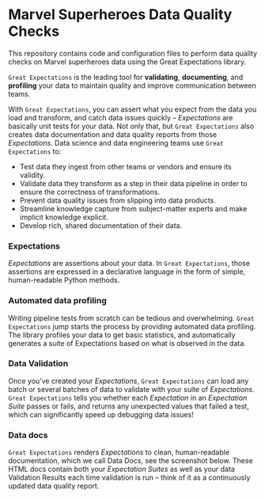 # Marvel Superheroes Data Quality Checks

This repository contains code and configuration files to perform data quality checks on Marvel superheroes data using the Great Expectations library.


`Great Expectations` is the leading tool for **validating**, **documenting**, and **profiling** your data to maintain quality and improve communication between teams.

With `Great Expectations`, you can assert what you expect from the data you load and transform, and catch data issues quickly – *Expectations* are basically unit tests for your data. Not only that, but `Great Expectations` also creates data documentation and data quality reports from those *Expectations*. Data science and data engineering teams use `Great Expectations` to:
- Test data they ingest from other teams or vendors and ensure its validity. 
- Validate data they transform as a step in their data pipeline in order to ensure the correctness of transformations. 
- Prevent data quality issues from slipping into data products. 
- Streamline knowledge capture from subject-matter experts and make implicit knowledge explicit. 
- Develop rich, shared documentation of their data.

### Expectations
*Expectations* are assertions about your data. In `Great Expectations`, those assertions are expressed in a declarative language in the form of simple, human-readable Python methods. 

### Automated data profiling
Writing pipeline tests from scratch can be tedious and overwhelming. `Great Expectations` jump starts the process by providing automated data profiling. The library profiles your data to get basic statistics, and automatically generates a suite of Expectations based on what is observed in the data.

### Data Validation
Once you’ve created your *Expectations*, `Great Expectations` can load any batch or several batches of data to validate with your suite of *Expectations*. `Great Expectations` tells you whether each *Expectation* in an *Expectation Suite* passes or fails, and returns any unexpected values that failed a test, which can significantly speed up debugging data issues!

### Data docs
`Great Expectations` renders *Expectations* to clean, human-readable documentation, which we call Data Docs, see the screenshot below. These HTML docs contain both your *Expectation Suites* as well as your data Validation Results each time validation is run – think of it as a continuously updated data quality report.

